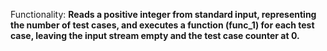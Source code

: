 Functionality: **Reads a positive integer from standard input, representing the number of test cases, and executes a function (func_1) for each test case, leaving the input stream empty and the test case counter at 0.**